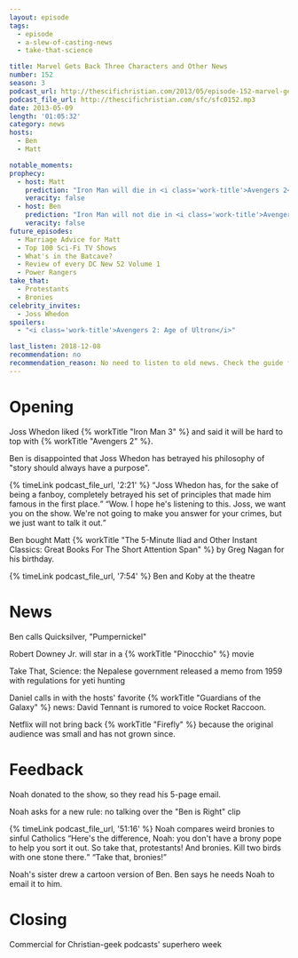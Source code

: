 ```yaml
---
layout: episode
tags:
  - episode
  - a-slew-of-casting-news
  - take-that-science

title: Marvel Gets Back Three Characters and Other News
number: 152
season: 3
podcast_url: http://thescifichristian.com/2013/05/episode-152-marvel-gets-back-three-characters-and-other-news/
podcast_file_url: http://thescifichristian.com/sfc/sfc0152.mp3
date: 2013-05-09
length: '01:05:32'
category: news
hosts:
  - Ben
  - Matt

notable_moments:
prophecy:
  - host: Matt
    prediction: "Iron Man will die in <i class='work-title'>Avengers 2</i>"
    veracity: false
  - host: Ben
    prediction: "Iron Man will not die in <i class='work-title'>Avengers 2</i> but it will be his send-off"
    veracity: false
future_episodes:
  - Marriage Advice for Matt 
  - Top 100 Sci-Fi TV Shows
  - What's in the Batcave?
  - Review of every DC New 52 Volume 1
  - Power Rangers
take_that:
  - Protestants
  - Bronies
celebrity_invites: 
  - Joss Whedon
spoilers: 
  - "<i class='work-title'>Avengers 2: Age of Ultron</i>"

last_listen: 2018-12-08
recommendation: no
recommendation_reason: No need to listen to old news. Check the guide for what's interesting in hindsight.
---
```

# Opening
Joss Whedon liked {% workTitle "Iron Man 3" %} and said it will be hard to top with {% workTitle "Avengers 2" %}.

Ben is disappointed that Joss Whedon has betrayed his philosophy of "story should always have a purpose".

<div class="quote">
  {% timeLink podcast_file_url, '2:21' %}
  <q class="ben">Joss Whedon has, for the sake of being a fanboy, completely betrayed his set of principles that made him famous in the first place.</q>
  <q class="matt">Wow. I hope he's listening to this. Joss, we want you on the show. We're not going to make you answer for your crimes, but we just want to talk it out.</q>
</div>

Ben bought Matt {% workTitle "The 5-Minute Iliad and Other Instant Classics: Great Books For The Short Attention Span" %} by Greg Nagan for his birthday.

{% timeLink podcast_file_url, '7:54' %} Ben and Koby at the theatre



# News 
Ben calls Quicksilver, "Pumpernickel"

Robert Downey Jr. will star in a {% workTitle "Pinocchio" %} movie

Take That, Science: the Nepalese government released a memo from 1959 with regulations for yeti hunting

Daniel calls in with the hosts' favorite {% workTitle "Guardians of the Galaxy" %} news: David Tennant is rumored to voice Rocket Raccoon.

Netflix will not bring back {% workTitle "Firefly" %} because the original audience was small and has not grown since.



# Feedback

Noah donated to the show, so they read his 5-page email.

Noah asks for a new rule: no talking over the "Ben is Right" clip

<div class="quote">
  {% timeLink podcast_file_url, '51:16' %}
  <span class="quote-context is-size-6">Noah compares weird bronies to sinful Catholics</span>
  <q class="ben">Here's the difference, Noah: you don't have a brony pope to help you sort it out. So take that, protestants! And bronies. Kill two birds with one stone there.</q>
  <q class="matt">Take that, bronies!</q>
</div>

Noah's sister drew a cartoon version of Ben. Ben says he needs Noah to email it to him. 



# Closing
Commercial for Christian-geek podcasts' superhero week